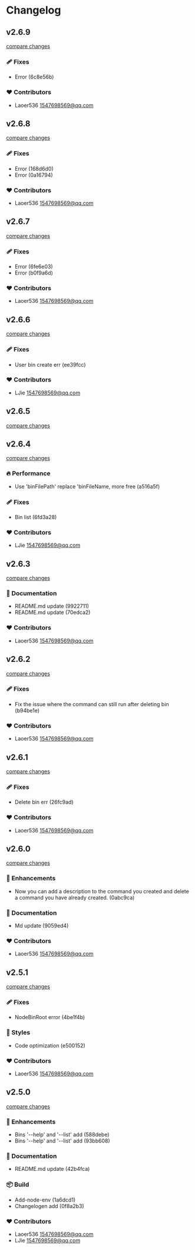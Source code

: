 # Changelog


## v2.6.9

[compare changes](https://undefined/undefined/compare/v2.6.8...v2.6.9)

### 🩹 Fixes

- Error (6c8e56b)

### ❤️  Contributors

- Laoer536 <1547698569@qq.com>

## v2.6.8

[compare changes](https://undefined/undefined/compare/v2.6.7...v2.6.8)

### 🩹 Fixes

- Error (168d6d0)
- Error (0a16794)

### ❤️  Contributors

- Laoer536 <1547698569@qq.com>

## v2.6.7

[compare changes](https://undefined/undefined/compare/v2.6.6...v2.6.7)

### 🩹 Fixes

- Error (6fe6e03)
- Error (b0f9a6d)

### ❤️  Contributors

- Laoer536 <1547698569@qq.com>

## v2.6.6

[compare changes](https://undefined/undefined/compare/v2.6.5...v2.6.6)

### 🩹 Fixes

- User bin create err (ee39fcc)

### ❤️  Contributors

- LJie <1547698569@qq.com>

## v2.6.5

[compare changes](https://undefined/undefined/compare/v2.6.4...v2.6.5)

## v2.6.4

[compare changes](https://undefined/undefined/compare/v2.6.3...v2.6.4)

### 🔥 Performance

- Use 'binFilePath' replace 'binFileName, more free (a516a5f)

### 🩹 Fixes

- Bin list (6fd3a28)

### ❤️  Contributors

- LJie <1547698569@qq.com>

## v2.6.3

[compare changes](https://undefined/undefined/compare/v2.6.2...v2.6.3)

### 📖 Documentation

- README.md update (9922711)
- README.md update (70edca2)

### ❤️  Contributors

- Laoer536 <1547698569@qq.com>

## v2.6.2

[compare changes](https://undefined/undefined/compare/v2.6.1...v2.6.2)

### 🩹 Fixes

- Fix the issue where the command can still run after deleting bin (b94be1e)

### ❤️  Contributors

- Laoer536 <1547698569@qq.com>

## v2.6.1

[compare changes](https://undefined/undefined/compare/v2.6.0...v2.6.1)

### 🩹 Fixes

- Delete bin err (26fc9ad)

### ❤️  Contributors

- Laoer536 <1547698569@qq.com>

## v2.6.0

[compare changes](https://undefined/undefined/compare/v2.5.1...v2.6.0)

### 🚀 Enhancements

- Now you can add a description to the command you created and delete a command you have already created. (0abc9ca)

### 📖 Documentation

- Md update (9059ed4)

### ❤️  Contributors

- Laoer536 <1547698569@qq.com>

## v2.5.1

[compare changes](https://undefined/undefined/compare/v2.5.0...v2.5.1)

### 🩹 Fixes

- NodeBinRoot error (4be1f4b)

### 🎨 Styles

- Code optimization (e500152)

### ❤️  Contributors

- Laoer536 <1547698569@qq.com>

## v2.5.0

[compare changes](https://undefined/undefined/compare/v2.4.2...v2.5.0)

### 🚀 Enhancements

- Bins '--help' and '--list' add (588debe)
- Bins '--help' and '--list' add (93bb608)

### 📖 Documentation

- README.md update (42b4fca)

### 📦 Build

- Add-node-env (1a6dcd1)
- Changelogen add (0f8a2b3)

### ❤️  Contributors

- Laoer536 <1547698569@qq.com>
- LJie <1547698569@qq.com>

